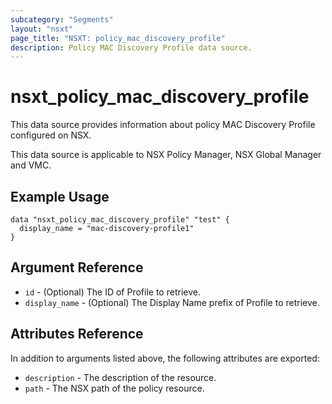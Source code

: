 ```yaml
---
subcategory: "Segments"
layout: "nsxt"
page_title: "NSXT: policy_mac_discovery_profile"
description: Policy MAC Discovery Profile data source.
---
```


# nsxt_policy_mac_discovery_profile

This data source provides information about policy MAC Discovery Profile configured on NSX.

This data source is applicable to NSX Policy Manager, NSX Global Manager and VMC.

## Example Usage

```hcl
data "nsxt_policy_mac_discovery_profile" "test" {
  display_name = "mac-discovery-profile1"
}
```

## Argument Reference

* `id` - (Optional) The ID of Profile to retrieve.
* `display_name` - (Optional) The Display Name prefix of Profile to retrieve.

## Attributes Reference

In addition to arguments listed above, the following attributes are exported:

* `description` - The description of the resource.
* `path` - The NSX path of the policy resource.
